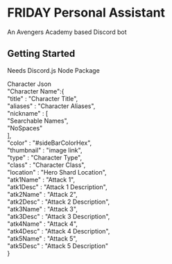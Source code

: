 # FRIDAY Personal Assistant

An Avengers Academy based Discord bot

## Getting Started

Needs Discord.js Node Package

Character Json <br />
"Character Name":{ <br />
  "title" : "Character Title", <br />
  "aliases" : "Character Aliases",<br />
  "nickname" : [<br />
    "Searchable Names",<br />
    "NoSpaces"<br />
  ],<br />
  "color" : "#sideBarColorHex",<br />
  "thumbnail" : "image link",<br />
  "type" : "Character Type",<br />
  "class" : "Character Class",<br />
  "location" : "Hero Shard Location",<br />
  "atk1Name" : "Attack 1",<br />
  "atk1Desc" : "Attack 1 Description",<br />
  "atk2Name" : "Attack 2",<br />
  "atk2Desc" : "Attack 2 Description",<br />
  "atk3Name" : "Attack 3",<br />
  "atk3Desc" : "Attack 3 Description",<br />
  "atk4Name" : "Attack 4",<br />
  "atk4Desc" : "Attack 4 Description",<br />
  "atk5Name" : "Attack 5",<br />
  "atk5Desc" : "Attack 5 Description"<br />
} <br />